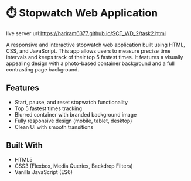 # ⏱️ Stopwatch Web Application

live server url:https://hariram6377.github.io/SCT_WD_2/task2.html

A responsive and interactive stopwatch web application built using HTML, CSS, and JavaScript. This app allows users to measure precise time intervals and keeps track of their top 5 fastest times. It features a visually appealing design with a photo-based container background and a full contrasting page background.

##  Features

- Start, pause, and reset stopwatch functionality
- Top 5 fastest times tracking
- Blurred container with branded background image
- Fully responsive design (mobile, tablet, desktop)
- Clean UI with smooth transitions

##  Built With

- HTML5
- CSS3 (Flexbox, Media Queries, Backdrop Filters)
- Vanilla JavaScript (ES6)


